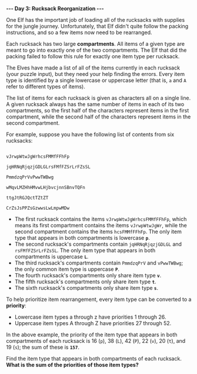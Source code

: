 **--- Day 3: Rucksack Reorganization ---**

One Elf has the important job of loading all of the rucksacks with supplies for the jungle journey. Unfortunately, that Elf didn't quite follow the packing instructions, and so a few items now need to be rearranged.

Each rucksack has two large **compartments**. All items of a given type are meant to go into exactly one of the two compartments. The Elf that did the packing failed to follow this rule for exactly one item type per rucksack.

The Elves have made a list of all of the items currently in each rucksack (your puzzle input), but they need your help finding the errors. Every item type is identified by a single lowercase or uppercase letter (that is, <code>a</code> and <code>A</code> refer to different types of items).

The list of items for each rucksack is given as characters all on a single line. A given rucksack always has the same number of items in each of its two compartments, so the first half of the characters represent items in the first compartment, while the second half of the characters represent items in the second compartment.

For example, suppose you have the following list of contents from six rucksacks:

<code>
vJrwpWtwJgWrhcsFMMfFFhFp <br>
jqHRNqRjqzjGDLGLrsFMfFZSrLrFZsSL <br>
PmmdzqPrVvPwwTWBwg <br>
wMqvLMZHhHMvwLHjbvcjnnSBnvTQFn <br>
ttgJtRGJQctTZtZT <br>
CrZsJsPPZsGzwwsLwLmpwMDw
</code>

- The first rucksack contains the items <code>vJrwpWtwJgWrhcsFMMfFFhFp</code>, which means its first compartment contains the items <code>vJrwpWtwJgWr</code>, while the second compartment contains the items <code>hcsFMMfFFhFp</code>. The only item type that appears in both compartments is lowercase **<code>p</code>**.
- The second rucksack's compartments contain <code>jqHRNqRjqzjGDLGL</code> and <code>rsFMfFZSrLrFZsSL</code>. The only item type that appears in both compartments is uppercase **<code>L</code>**.
- The third rucksack's compartments contain <code>PmmdzqPrV</code> and <code>vPwwTWBwg</code>; the only common item type is uppercase **<code>P</code>**.
- The fourth rucksack's compartments only share item type **<code>v</code>**.
- The fifth rucksack's compartments only share item type **<code>t</code>**.
- The sixth rucksack's compartments only share item type **<code>s</code>**.

To help prioritize item rearrangement, every item type can be converted to a **priority**:

- Lowercase item types a through z have priorities 1 through 26.
- Uppercase item types A through Z have priorities 27 through 52.

In the above example, the priority of the item type that appears in both compartments of each rucksack is 16 (<code>p</code>), 38 (<code>L</code>), 42 (<code>P</code>), 22 (<code>v</code>), 20 (<code>t</code>), and 19 (<code>s</code>); the sum of these is **<code>157</code>**.

Find the item type that appears in both compartments of each rucksack. **What is the sum of the priorities of those item types?**